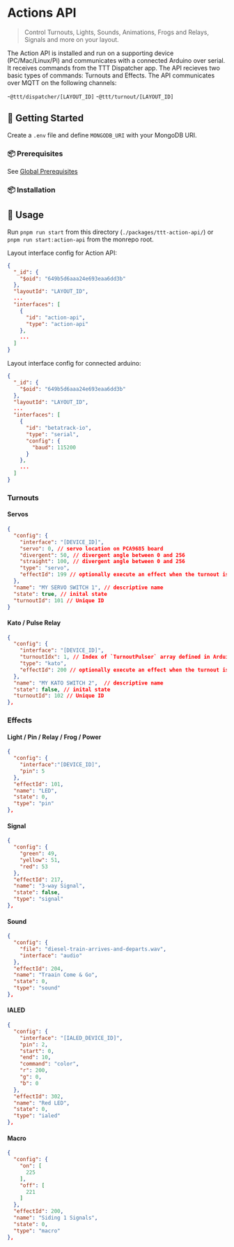#  Actions API

> Control Turnouts, Lights, Sounds, Animations, Frogs and Relays, Signals and more on your layout.

The Action API is installed and run on a supporting device (PC/Mac/Linux/Pi) and communicates with a connected Arduino over serial. It receives commands from the TTT Dispatcher app. The API recieves two basic types of commands: Turnouts and Effects. The API communicates over MQTT on the following channels:

-`@ttt/dispatcher/[LAYOUT_ID]`
-`@ttt/turnout/[LAYOUT_ID]`

## 🚀 Getting Started

Create a `.env` file and define `MONGODB_URI` with your MongoDB URI.

### 📦 Prerequisites

See [Global Prerequisites](../../README.md)

### 📦 Installation

## 🧩 Usage

Run `pnpm run start` from this directory (`./packages/ttt-action-api/`) or `pnpm run start:action-api` from the monrepo root.

Layout interface config for Action API:
```json
{
  "_id": {
    "$oid": "649b5d6aaa24e693eaa6dd3b"
  },
  "layoutId": "LAYOUT_ID",
  ...
  "interfaces": [
    {
      "id": "action-api",
      "type": "action-api"
    },
    ...
  ]
}
```

Layout interface config for connected arduino:
```json
{
  "_id": {
    "$oid": "649b5d6aaa24e693eaa6dd3b"
  },
  "layoutId": "LAYOUT_ID",
  ...
  "interfaces": [
    {
      "id": "betatrack-io",
      "type": "serial",
      "config": {
        "baud": 115200
      }
    },
    ...
  ]
}
```

### Turnouts

#### Servos

```json
{
  "config": {
    "interface": "[DEVICE_ID]",
    "servo": 0, // servo location on PCA9685 board
    "divergent": 50, // divergent angle between 0 and 256
    "straight": 100, // divergent angle between 0 and 256
    "type": "servo",
    "effectId": 199 // optionally execute an effect when the turnout is thrown. Effect state will equal turnout state.
  },
  "name": "MY SERVO SWITCH 1", // descriptive name
  "state": true, // inital state
  "turnoutId": 101 // Unique ID
}
```

#### Kato / Pulse Relay

```json
{
  "config": {
    "interface": "[DEVICE_ID]",
    "turnoutIdx": 1, // Index of `TurnoutPulser` array defined in Arduino Sketch (see ttt-io)
    "type": "kato",
    "effectId": 200 // optionally execute an effect when the turnout is thrown. Effect state will equal turnout state.
  },
  "name": "MY KATO SWITCH 2",  // descriptive name
  "state": false, // inital state
  "turnoutId": 102 // Unique ID
},
```

### Effects

#### Light / Pin / Relay / Frog / Power

```json
{
  "config": {
    "interface":"[DEVICE_ID]",
    "pin": 5
  },
  "effectId": 101,
  "name": "LED",
  "state": 0,
  "type": "pin"
},
```

#### Signal

```json
{
  "config": {
    "green": 49,
    "yellow": 51,
    "red": 53
  },
  "effectId": 217,
  "name": "3-way Signal",
  "state": false,
  "type": "signal"
},
```

#### Sound

```json
{
  "config": {
    "file": "diesel-train-arrives-and-departs.wav",
    "interface": "audio"
  },
  "effectId": 204,
  "name": "Traain Come & Go",
  "state": 0,
  "type": "sound"
},
```

#### IALED

```json
{
  "config": {
    "interface": "[IALED_DEVICE_ID]",
    "pin": 2,
    "start": 0,
    "end": 10,
    "command": "color",
    "r": 200,
    "g": 0,
    "b": 0
  },
  "effectId": 302,
  "name": "Red LED",
  "state": 0,
  "type": "ialed"
},
```

#### Macro

```json
{
  "config": {
    "on": [
      225
    ],
    "off": [
      221
    ]
  },
  "effectId": 200,
  "name": "Siding 1 Signals",
  "state": 0,
  "type": "macro"
},
```
